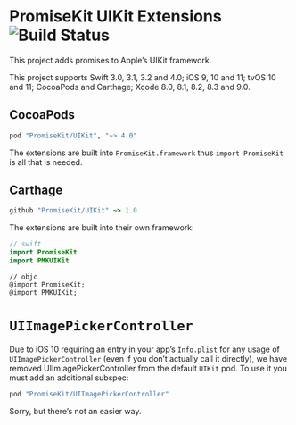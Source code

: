 # PromiseKit UIKit Extensions ![Build Status]

This project adds promises to Apple’s UIKit framework.

This project supports Swift 3.0, 3.1, 3.2 and 4.0; iOS 9, 10 and 11; tvOS 10 and
11; CocoaPods and Carthage; Xcode 8.0, 8.1, 8.2, 8.3 and 9.0.

## CocoaPods

```ruby
pod "PromiseKit/UIKit", "~> 4.0"
```

The extensions are built into `PromiseKit.framework` thus `import PromiseKit` is
all that is needed.

## Carthage

```ruby
github "PromiseKit/UIKit" ~> 1.0
```

The extensions are built into their own framework:

```swift
// swift
import PromiseKit
import PMKUIKit
```

```objc
// objc
@import PromiseKit;
@import PMKUIKit;
```

# `UIImagePickerController`

Due to iOS 10 requiring an entry in your app’s `Info.plist` for any usage of `UIImagePickerController` (even if you don’t actually call it directly), we have removed UIIm agePickerController from the default `UIKit` pod. To use it you must add an additional subspec:

```ruby
pod "PromiseKit/UIImagePickerController"
```

Sorry, but there’s not an easier way.


[Build Status]: https://travis-ci.org/PromiseKit/UIKit.svg?branch=master
